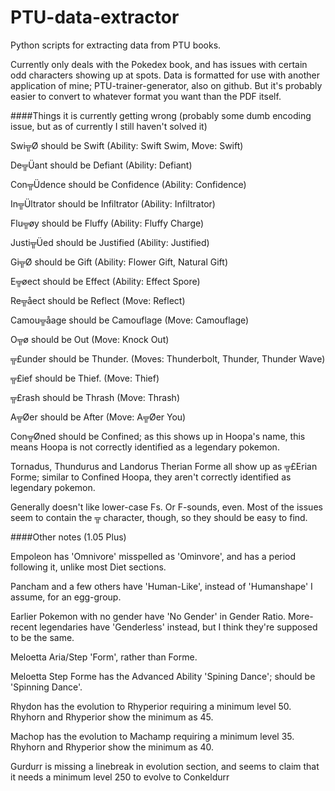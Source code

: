 # PTU-data-extractor
Python scripts for extracting data from PTU books.

Currently only deals with the Pokedex book, and has issues with certain odd characters showing up at spots. Data is formatted for use with another application of mine; PTU-trainer-generator, also on github. But it's probably easier to convert to whatever format you want than the PDF itself.

####Things it is currently getting wrong (probably some dumb encoding issue, but as of currently I still haven't solved it)

Swi╦Ø should be Swift (Ability: Swift Swim, Move: Swift)

De╦Üant should be Defiant (Ability: Defiant)

Con╦Üdence should be Confidence (Ability: Confidence)

In╦Ültrator should be Infiltrator (Ability: Infiltrator)

Flu╦øy should be Fluffy (Ability: Fluffy Charge)

Justi╦Üed should be Justified (Ability: Justified)

Gi╦Ø should be Gift (Ability: Flower Gift, Natural Gift)

E╦øect should be Effect (Ability: Effect Spore)

Re╦åect should be Reflect (Move: Reflect)

Camou╦åage should be Camouflage (Move: Camouflage)

O╦ø should be Out (Move: Knock Out)

╦£under should be Thunder. (Moves: Thunderbolt, Thunder, Thunder Wave)

╦£ief should be Thief. (Move: Thief)

╦£rash should be Thrash (Move: Thrash)

A╦Øer should be After (Move: A╦Øer You)

Con╦Øned should be Confined; as this shows up in Hoopa's name, this means Hoopa is not correctly identified as a legendary pokemon.

Tornadus, Thundurus and Landorus Therian Forme all show up as ╦£Erian Forme; similar to Confined Hoopa, they aren't correctly identified as legendary pokemon. 

Generally doesn't like lower-case Fs. Or F-sounds, even. Most of the issues seem to contain the ╦ character, though, so they should be easy to find.

####Other notes (1.05 Plus)

Empoleon has 'Omnivore' misspelled as 'Ominvore', and has a period following it, unlike most Diet sections.

Pancham and a few others have 'Human-Like', instead of 'Humanshape' I assume, for an egg-group.

Earlier Pokemon with no gender have 'No Gender' in Gender Ratio. More-recent legendaries have 'Genderless' instead, but I think they're supposed to be the same.

Meloetta Aria/Step 'Form', rather than Forme.

Meloetta Step Forme has the Advanced Ability 'Spining Dance'; should be 'Spinning Dance'.

Rhydon has the evolution to Rhyperior requiring a minimum level 50. Rhyhorn and Rhyperior show the minimum as 45.

Machop has the evolution to Machamp requiring a minimum level 35. Rhyhorn and Rhyperior show the minimum as 40.

Gurdurr is missing a linebreak in evolution section, and seems to claim that it needs a minimum level 250 to evolve to Conkeldurr